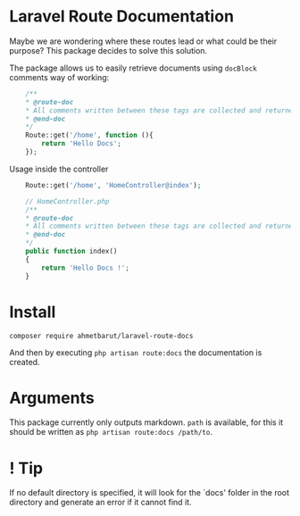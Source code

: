 # Laravel Route Documentation
Maybe we are wondering where these routes lead or what could be their purpose?
This package decides to solve this solution.

The package allows us to easily retrieve documents using `docBlock` comments
way of working:

```php
    /**
    * @route-doc 
    * All comments written between these tags are collected and returned by the filter.
    * @end-doc    
    */
    Route::get('/home', function (){
        return 'Hello Docs'; 
    });
```
Usage inside the controller

```php
    Route::get('/home', 'HomeController@index');

    // HomeController.php
    /**
    * @route-doc 
    * All comments written between these tags are collected and returned by the filter.
    * @end-doc    
    */    
    public function index()
    {
        return 'Hello Docs !';    
    }
```
# Install
```shell
composer require ahmetbarut/laravel-route-docs
```

And then by executing `php artisan route:docs` the documentation is created.

# Arguments
This package currently only outputs markdown.
`path` is available, for this it should be written as `php artisan route:docs /path/to`.

# ! Tip
If no default directory is specified, it will look for the `docs' folder in the root directory and generate an error if it cannot find it.
